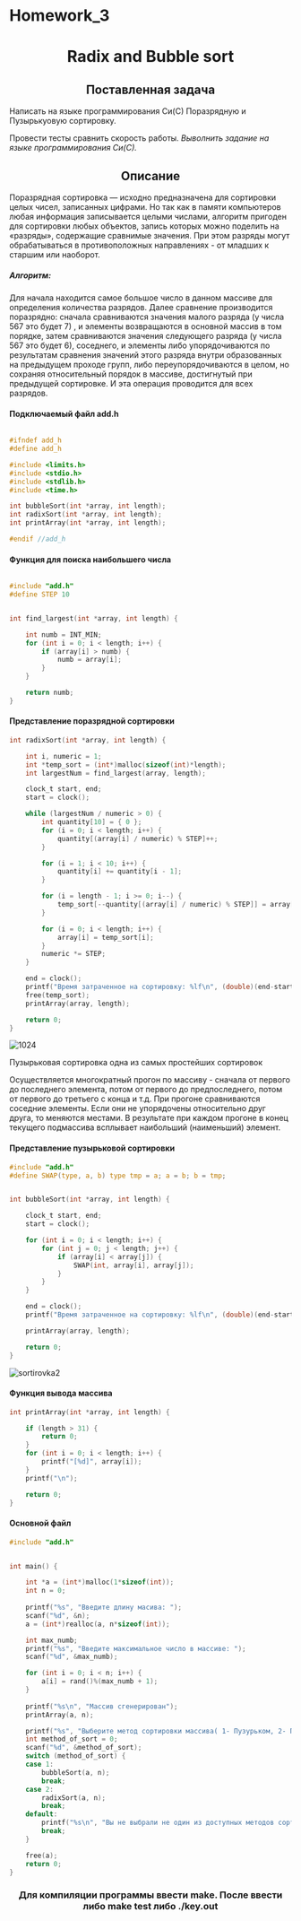 # Homework_3
<h1 align="center">Radix and Bubble sort</h1>
<h2 align="center">Поставленная задача</h2>
<p>Написать на языке программирования Си(С) Поразрядную и Пузырькуовую сортировку.</p>
Провести тесты сравнить скорость работы.
<i>Выволнить задание на языке программирования Си(С).</i>
<h2 align="center">Описание</h2>
<p>Поразрядная сортировка —  исходно предназначена для сортировки целых чисел, записанных цифрами. Но так как в памяти компьютеров любая информация записывается целыми числами, алгоритм пригоден для сортировки любых объектов, запись которых можно поделить на «разряды», содержащие сравнимые значения. При этом разряды могут обрабатываться в противоположных направлениях - от младших к старшим или наоборот.</p>
<h5>Алгоритм:</h5>
<p>Для начала находится самое большое число в данном массиве для определения количества разрядов. Далее  сравнение производится поразрядно: сначала сравниваются значения малого разряда (у числа 567 это будет 7) , и элементы возвращаются  в основной массив в том порядке, затем сравниваются значения следующего разряда (у числа 567 это будет 6), соседнего, и элементы либо упорядочиваются по результатам сравнения значений этого разряда внутри образованных на предыдущем проходе групп, либо переупорядочиваются в целом, но сохраняя относительный порядок в массиве, достигнутый при предыдущей сортировке. И эта операция проводится для всех разрядов.</p>
<h4>Подключаемый файл add.h</h4>


```c

#ifndef add_h
#define add_h

#include <limits.h>
#include <stdio.h>
#include <stdlib.h>
#include <time.h>

int bubbleSort(int *array, int length);
int radixSort(int *array, int length);
int printArray(int *array, int length);

#endif //add_h
```


<h4>Функция для поиска наибольшего числа </h4>


```c

#include "add.h"
#define STEP 10


int find_largest(int *array, int length) {

    int numb = INT_MIN;
    for (int i = 0; i < length; i++) {
        if (array[i] > numb) {
            numb = array[i];
        }
    }

    return numb;
}

```


<h4>Представление поразрядной сортировки</h4>


```c
int radixSort(int *array, int length) {

    int i, numeric = 1;
    int *temp_sort = (int*)malloc(sizeof(int)*length); 
    int largestNum = find_largest(array, length);

    clock_t start, end;
    start = clock();

    while (largestNum / numeric > 0) {
        int quantity[10] = { 0 };
        for (i = 0; i < length; i++) {
            quantity[(array[i] / numeric) % STEP]++;
        }

        for (i = 1; i < 10; i++) {
            quantity[i] += quantity[i - 1];
        }

        for (i = length - 1; i >= 0; i--) {
            temp_sort[--quantity[(array[i] / numeric) % STEP]] = array[i];
        }

        for (i = 0; i < length; i++) {
            array[i] = temp_sort[i];
        }
        numeric *= STEP;
    }

    end = clock();
    printf("Время затраченное на сортировку: %lf\n", (double)(end-start)/(CLOCKS_PER_SEC));
    free(temp_sort);
    printArray(array, length);

    return 0;
}
```


![1024](https://user-images.githubusercontent.com/81951508/143544927-b922e4ed-79bb-4fb9-bcf6-c1fe0918f20c.jpeg)

<p>Пузырьковая сортировка одна из самых простейших сортировок</p>

<p>Осуществляется многократный прогон по массиву - сначала от первого до последнего элемента, потом от первого до предпоследнего, потом от первого до третьего с конца и т.д. При прогоне сравниваются соседние элементы. Если они не упорядочены относительно друг друга, то меняются местами. В результате при каждом прогоне в конец текущего подмассива всплывает наибольший (наименьший) элемент.
</p>
<h4>Представление пузырьковой сортировки</h4>


```c
#include "add.h"
#define SWAP(type, a, b) type tmp = a; a = b; b = tmp;


int bubbleSort(int *array, int length) {

    clock_t start, end;
    start = clock();

    for (int i = 0; i < length; i++) {
        for (int j = 0; j < length; j++) {
            if (array[i] < array[j]) {
                SWAP(int, array[i], array[j]);
            }
        }
    }

    end = clock();
    printf("Время затраченное на сортировку: %lf\n", (double)(end-start)/(CLOCKS_PER_SEC));

    printArray(array, length);

    return 0;
}
```


![sortirovka2](https://user-images.githubusercontent.com/81951508/143545978-95f6014e-79e7-405b-914f-99dd815147b5.jpg)
<h4>Функция вывода массива</h4>


```c
int printArray(int *array, int length) {

    if (length > 31) {
        return 0;
    }
    for (int i = 0; i < length; i++) {
        printf("[%d]", array[i]);
    }
    printf("\n");

    return 0;
}
```


<h4>Основной файл</h4>


```c
#include "add.h"


int main() {

    int *a = (int*)malloc(1*sizeof(int));
    int n = 0;
    
    printf("%s", "Введите длину масива: ");
    scanf("%d", &n);
    a = (int*)realloc(a, n*sizeof(int));

    int max_numb;
    printf("%s", "Введите максимальное число в массиве: ");
    scanf("%d", &max_numb);

    for (int i = 0; i < n; i++) {
        a[i] = rand()%(max_numb + 1);
    }
    
    printf("%s\n", "Массив сгенерирован");
    printArray(a, n);

    printf("%s", "Выберите метод сортировки массива( 1- Пузурьком, 2- Поразрядная ): ");
    int method_of_sort = 0;
    scanf("%d", &method_of_sort);
    switch (method_of_sort) {
    case 1:
        bubbleSort(a, n);
        break;
    case 2:
        radixSort(a, n);
        break;
    default:
        printf("%s\n", "Вы не выбрали не один из доступных методов сортировки...");
        break;
    }

    free(a);
    return 0;
}
```


<h3 align="center">Для компиляции программы ввести make. После ввести либо make test либо ./key.out</h3>
